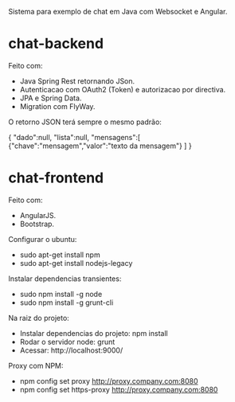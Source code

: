 Sistema para exemplo de chat em Java com Websocket e Angular.

# chat-backend

Feito com:
+ Java Spring Rest retornando JSon.
+ Autenticacao com OAuth2 (Token) e autorizacao por directiva.
+ JPA e Spring Data.
+ Migration com FlyWay.

O retorno JSON terá sempre o mesmo padrão:

{
	"dado":null,
	"lista":null,
	"mensagens":[
		{"chave":"mensagem","valor":"texto da mensagem"}
	]
}


# chat-frontend

Feito com:
+ AngularJS.
+ Bootstrap.

Configurar o ubuntu:

+ sudo apt-get install npm
+ sudo apt-get install nodejs-legacy

Instalar dependencias transientes:

+ sudo npm install -g node
+ sudo npm install -g grunt-cli

Na raiz do projeto:

+ Instalar dependencias do projeto: npm install
+ Rodar o servidor node: grunt
+ Acessar: http://localhost:9000/

Proxy com NPM:
+ npm config set proxy http://proxy.company.com:8080
+ npm config set https-proxy http://proxy.company.com:8080
